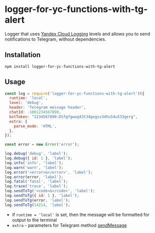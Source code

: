 # logger-for-yc-functions-with-tg-alert

Logger that uses [Yandex Cloud Logging](https://yandex.cloud/ru/services/logging) levels and allows you to send notifications to Telegram, without dependencies.

## Installation

```
npm install logger-for-yc-functions-with-tg-alert
```

## Usage

```js
const log = require('logger-for-yc-functions-with-tg-alert')({
  runtime: 'local',
  level: 'debug',
  header: 'Telegram message header',
  chatId: -1001234567890,
  botToken: "1234567890:DSfgfgweg43t34gegss34hu54u533gerg",
  extra: {
    parse_mode: 'HTML',
  },
});

const error = new Error('error');

log.debug('debug', 'label');
log.debug({ id: 1 }, 'label');
log.info('info', 'label');
log.warn('warn', 'label');
log.error('<error>&</error>', 'label');
log.error(error, 'label');
log.fatal('fatal', 'label');
log.trace('trace', 'label');
log.sendToTg('<code>&</code>', 'label');
log.sendToTg({ id: 1 }, 'label');
log.sendToTg(error, 'label');
log.sendToTg(14214, 'label');
```

- if `runtime = 'local'` is set, then the message will be formatted for output to the terminal
- `extra` - parameters for Telegram method [sendMessage](https://core.telegram.org/bots/api#sendmessage)
